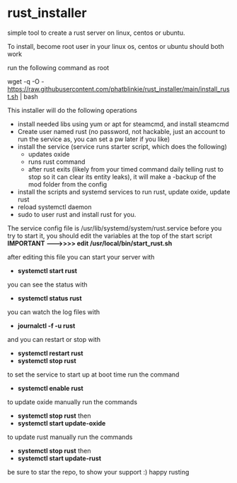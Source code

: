 # rust_installer
simple tool to create a rust server on linux, centos or ubuntu. 

To install, become root user in your linux os, centos or ubuntu should both work

run the following command as root

wget -q -O - https://raw.githubusercontent.com/phatblinkie/rust_installer/main/install_rust.sh | bash

This installer will do the following operations
* install needed libs using yum or apt for steamcmd, and install steamcmd
* Create user named rust (no password, not hackable, just an account to run the service as, you can set a pw later if you like)
* install the service (service runs starter script, which does the following)
  * updates oxide
  * runs rust command
  * after rust exits (likely from your timed command daily telling rust to stop so it can clear its entity leaks), it will make a -backup of the mod folder from the config
* install the scripts and systemd services to run rust, update oxide, update rust
* reload systemctl daemon
* sudo to user rust and install rust for you. 

The service config file is /usr/lib/systemd/system/rust.service
before you try to start it, you should edit the variables at the top of the start script
**IMPORTANT --->>>> edit /usr/local/bin/start_rust.sh**

after editing this file you can start your server with
- **systemctl start rust**

you can see the status with 
- **systemctl status rust**

you can watch the log files with 
- **journalctl -f -u rust**

and you can restart or stop with
- **systemctl restart rust**
- **systemctl stop rust**

to set the service to start up at boot time run the command
- **systemctl enable rust**

to update oxide manually run the commands
- **systemctl stop rust**
then
- **systemctl start update-oxide**

to update rust manually run the commands
- **systemctl stop rust**
then
- **systemctl start update-rust**

be sure to star the repo, to show your support :) happy rusting